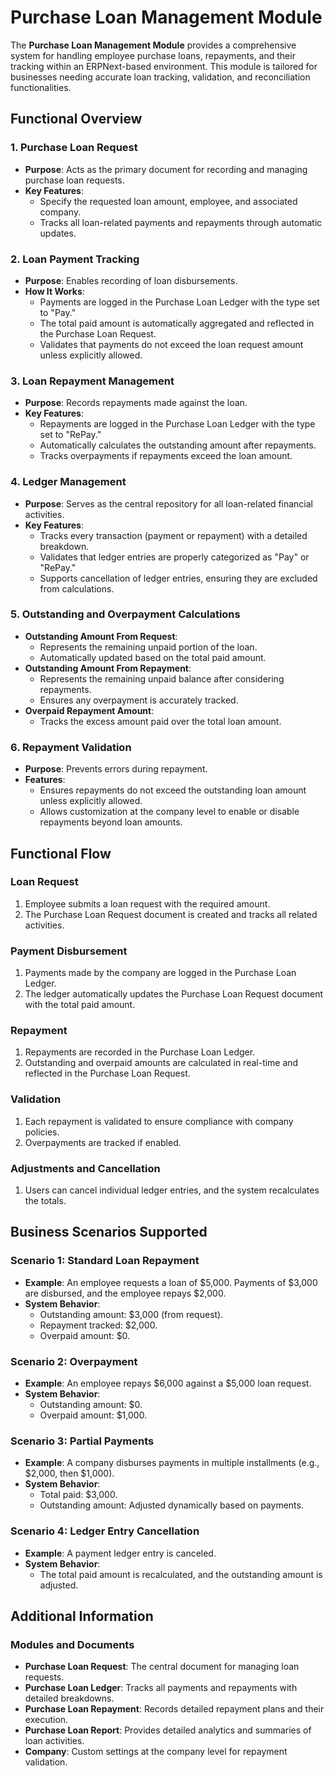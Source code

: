 # Purchase Loan Management Module

The **Purchase Loan Management Module** provides a comprehensive system for handling employee purchase loans, repayments, and their tracking within an ERPNext-based environment. This module is tailored for businesses needing accurate loan tracking, validation, and reconciliation functionalities.

## Functional Overview

### 1. Purchase Loan Request
- **Purpose**: Acts as the primary document for recording and managing purchase loan requests.
- **Key Features**:
  - Specify the requested loan amount, employee, and associated company.
  - Tracks all loan-related payments and repayments through automatic updates.

### 2. Loan Payment Tracking
- **Purpose**: Enables recording of loan disbursements.
- **How It Works**:
  - Payments are logged in the Purchase Loan Ledger with the type set to "Pay."
  - The total paid amount is automatically aggregated and reflected in the Purchase Loan Request.
  - Validates that payments do not exceed the loan request amount unless explicitly allowed.

### 3. Loan Repayment Management
- **Purpose**: Records repayments made against the loan.
- **Key Features**:
  - Repayments are logged in the Purchase Loan Ledger with the type set to "RePay."
  - Automatically calculates the outstanding amount after repayments.
  - Tracks overpayments if repayments exceed the loan amount.

### 4. Ledger Management
- **Purpose**: Serves as the central repository for all loan-related financial activities.
- **Key Features**:
  - Tracks every transaction (payment or repayment) with a detailed breakdown.
  - Validates that ledger entries are properly categorized as "Pay" or "RePay."
  - Supports cancellation of ledger entries, ensuring they are excluded from calculations.

### 5. Outstanding and Overpayment Calculations
- **Outstanding Amount From Request**:
  - Represents the remaining unpaid portion of the loan.
  - Automatically updated based on the total paid amount.
- **Outstanding Amount From Repayment**:
  - Represents the remaining unpaid balance after considering repayments.
  - Ensures any overpayment is accurately tracked.
- **Overpaid Repayment Amount**:
  - Tracks the excess amount paid over the total loan amount.

### 6. Repayment Validation
- **Purpose**: Prevents errors during repayment.
- **Features**:
  - Ensures repayments do not exceed the outstanding loan amount unless explicitly allowed.
  - Allows customization at the company level to enable or disable repayments beyond loan amounts.

## Functional Flow

### Loan Request
1. Employee submits a loan request with the required amount.
2. The Purchase Loan Request document is created and tracks all related activities.

### Payment Disbursement
1. Payments made by the company are logged in the Purchase Loan Ledger.
2. The ledger automatically updates the Purchase Loan Request document with the total paid amount.

### Repayment
1. Repayments are recorded in the Purchase Loan Ledger.
2. Outstanding and overpaid amounts are calculated in real-time and reflected in the Purchase Loan Request.

### Validation
1. Each repayment is validated to ensure compliance with company policies.
2. Overpayments are tracked if enabled.

### Adjustments and Cancellation
1. Users can cancel individual ledger entries, and the system recalculates the totals.

## Business Scenarios Supported

### Scenario 1: Standard Loan Repayment
- **Example**: An employee requests a loan of $5,000. Payments of $3,000 are disbursed, and the employee repays $2,000.
- **System Behavior**:
  - Outstanding amount: $3,000 (from request).
  - Repayment tracked: $2,000.
  - Overpaid amount: $0.

### Scenario 2: Overpayment
- **Example**: An employee repays $6,000 against a $5,000 loan request.
- **System Behavior**:
  - Outstanding amount: $0.
  - Overpaid amount: $1,000.

### Scenario 3: Partial Payments
- **Example**: A company disburses payments in multiple installments (e.g., $2,000, then $1,000).
- **System Behavior**:
  - Total paid: $3,000.
  - Outstanding amount: Adjusted dynamically based on payments.

### Scenario 4: Ledger Entry Cancellation
- **Example**: A payment ledger entry is canceled.
- **System Behavior**:
  - The total paid amount is recalculated, and the outstanding amount is adjusted.

## Additional Information

### Modules and Documents
- **Purchase Loan Request**: The central document for managing loan requests.
- **Purchase Loan Ledger**: Tracks all payments and repayments with detailed breakdowns.
- **Purchase Loan Repayment**: Records detailed repayment plans and their execution.
- **Purchase Loan Report**: Provides detailed analytics and summaries of loan activities.
- **Company**: Custom settings at the company level for repayment validation.

